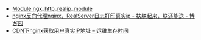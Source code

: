 

* [Module ngx_http_realip_module ](http://nginx.org/en/docs/http/ngx_http_realip_module.html)
* [nginx反向代理nginx，RealServer日志打印真实ip - 扶朕起来，朕还能送 - 博客园 ](http://www.cnblogs.com/colder219/p/5492537.html)
* [CDN下nginx获取用户真实IP地址 – 运维生存时间 ](http://www.ttlsa.com/nginx/nginx-get-user-real-ip/)